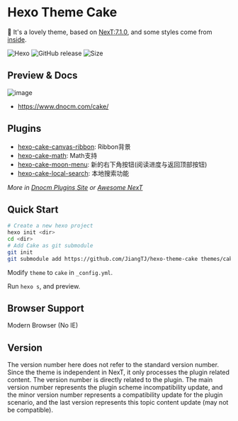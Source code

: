 # Hexo Theme Cake

:cake: It's a lovely theme, based on [NexT:7.1.0](https://github.com/theme-next/hexo-theme-next), and some styles come from [inside](https://github.com/ikeq/hexo-theme-inside).

![Hexo](https://img.shields.io/badge/hexo-%3E%3D%203.5.0-blue.svg)
![GitHub release](https://img.shields.io/github/release/jiangtj/hexo-theme-cake.svg)
![Size](https://badgen.net/packagephobia/install/hexo-theme-cake)

## Preview & Docs

![image](https://user-images.githubusercontent.com/15902347/61528469-74ca5200-aa51-11e9-8248-061679a4ac73.png)

- https://www.dnocm.com/cake/

## Plugins
- [hexo-cake-canvas-ribbon](https://github.com/jiangtj-lab/hexo-cake-canvas-ribbon): Ribbon背景
- [hexo-cake-math](https://github.com/jiangtj-lab/hexo-cake-math): Math支持
- [hexo-cake-moon-menu](https://github.com/jiangtj-lab/hexo-cake-moon-menu): 新的右下角按钮(阅读进度与返回顶部按钮)
- [hexo-cake-local-search](https://github.com/jiangtj-lab/hexo-cake-local-search): 本地搜索功能

*More in [Dnocm Plugins Site](https://www.dnocm.com/cake/plugins) or [Awesome NexT](https://github.com/theme-next/awesome-next)*

## Quick Start

```bash
# Create a new hexo project
hexo init <dir>
cd <dir>
# Add Cake as git submodule
git init
git submodule add https://github.com/JiangTJ/hexo-theme-cake themes/cake
```

Modify `theme` to `cake` in `_config.yml`.

Run `hexo s`, and preview.

## Browser Support
Modern Browser (No IE)

## Version
The version number here does not refer to the standard version number. Since the theme is independent in NexT, it only processes the plugin related content. The version number is directly related to the plugin. The main version number represents the plugin scheme incompatibility update, and the minor version number represents a compatibility update for the plugin scenario, and the last version represents this topic content update (may not be compatible).


